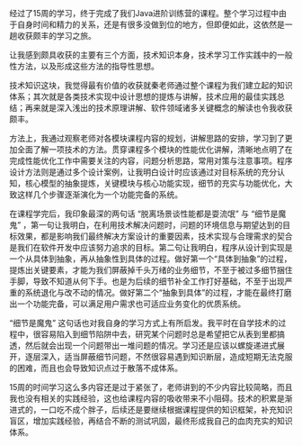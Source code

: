 经过了15周的学习，终于完成了我们Java进阶训练营的课程。整个学习过程中由于自身时间和精力的关系，还是有很多没做到位的地方，但即便如此，这依然是一趟收获颇丰的学习之旅。

让我感到颇具收获的主要有三个方面，技术知识本身，技术学习工作实践中的一般性方法，以及形成这些方法的指导性思想。

技术知识这块，我觉得最有价值的收获就秦老师通过整个课程为我们建立起的知识体系；其次就是各类技术实现中设计思想的提炼与讲解，技术应用的最佳实践总结；再来就是深入浅出的技术原理讲解、软件领域诸多关键概念的解读也令我收获颇丰。

方法上，我通过观察老师对各模块课程内容的规划，讲解思路的安排，学习到了更加全面了解一项技术的方法。贯穿课程多个模块的性能优化讲解，清晰地点明了在完成性能优化工作中需要关注的内容，问题分析思路，常用对策与注意事项。程序设计方法则是通过多个设计案例，让我明白设计时应该通过对目标系统的充分认知，核心模型的抽象提炼，关键模块与核心功能实现，细节的充实与功能优化，大致这样几个步骤逐渐演化为一个功能完备的系统。

在课程学完后，我印象最深的两句话 “脱离场景谈性能都是耍流氓” 与 “细节是魔鬼” ，第一句让我明白，在利用技术解决问题时，问题的环境信息与期望达到的目标效果，都是影响我们最终解决方案设计的重要因素，技术实现与合理需求的契合是我们在软件开发中应该努力追求的目标。第二句让我明白，程序从设计到实现是一个从具体到抽象，再从抽象性到具体的过程。做好第一个“具体到抽象”的过程，提炼出关键要素，才能为我们屏蔽掉千头万绪的业务细节，不至于被过多细节捆住手脚，导致不知道从何下手。也是为后续的细节补全工作打好基础，不至于出现严重的系统退化与改不动的情况。做好第二个“抽象到具体”的过程，才能在最终打磨出一个功能完备，可以满足用户需求也可适应业务变化的优质系统。

“细节是魔鬼” 这句话也对我自身的学习方式上有所启发。我平时在自学技术的过程中，很容易陷入到细节陷阱中去，研究某个问题时总是希望把它从表到里都搞透，然后就会出现一个问题带出一堆问题的情况。学习还是应该以螺旋递进式展开，逐层深入，适当屏蔽细节问题，不然很容易遇到知识断层，造成短期无法克服的困难，而且也会导致知识点过于散落不成体系。

15周的时间学习这么多内容还是过于紧张了，老师讲到的不少内容比较简略，而且我也没有相关的实践经验，这也给课程内容的吸收带来不小阻碍。技术的积累是渐进式的，一口吃不成个胖子，后续还是要继续根据课程提供的知识框架，补充知识盲区，增加实践经验，再结合不断的测试巩固，最终形成我自己的血肉充实的知识体系。